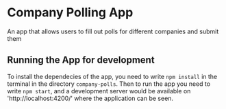 # Company Polling App
An app that allows users to fill out polls for different companies and submit them

## Running the App for development
To install the dependecies of the app, you need to write `npm install` in the terminal in the directory `company-polls`.
Then to run the app you need to write `npm start`, and a development server would be available on 'http://localhost:4200/' where the application can be seen.
